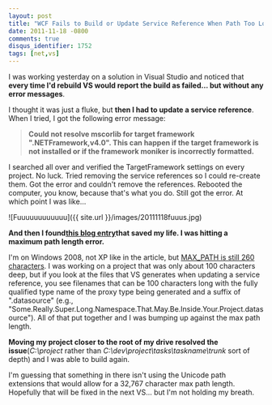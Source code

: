 ```yaml
---
layout: post
title: "WCF Fails to Build or Update Service Reference When Path Too Long"
date: 2011-11-18 -0800
comments: true
disqus_identifier: 1752
tags: [net,vs]
---
```

I was working yesterday on a solution in Visual Studio and noticed that
**every time I'd rebuild VS would report the build as failed... but
without any error messages**.

I thought it was just a fluke, but **then I had to update a service
reference**. When I tried, I got the following error message:

> **Could not resolve mscorlib for target framework
> ".NETFramework,v4.0". This can happen if the target framework is not
> installed or if the framework moniker is incorrectly formatted.**

I searched all over and verified the TargetFramework settings on every
project. No luck. Tried removing the service references so I could
re-create them. Got the error and couldn't remove the references.
Rebooted the computer, you know, because that's what you do. Still got
the error. At which point I was like...

![Fuuuuuuuuuuuu]({{ site.url }}/images/20111118fuuus.jpg)

**And then I found**[**this blog
entry**](http://wcfvs.blogspot.com/2011/04/could-not-resolve-mscorlib-for-target.html)**that
saved my life. I was hitting a maximum path length error.**

I'm on Windows 2008, not XP like in the article, but [MAX\_PATH is still
260
characters](http://msdn.microsoft.com/en-us/library/windows/desktop/aa365247%28v=vs.85%29.aspx#maxpath).
I was working on a project that was only about 100 characters deep, but
if you look at the files that VS generates when updating a service
reference, you see filenames that can be 100 characters long with the
fully qualified type name of the proxy type being generated and a suffix
of ".datasource" (e.g.,
"Some.Really.Super.Long.Namespace.That.May.Be.Inside.Your.Project.datasource").
All of that put together and I was bumping up against the max path
length.

**Moving my project closer to the root of my drive resolved the
issue**(*C:\\project* rather than
*C:\\dev\\project\\tasks\\taskname\\trunk* sort of depth) and I was able
to build again.

I'm guessing that something in there isn't using the Unicode path
extensions that would allow for a 32,767 character max path length.
Hopefully that will be fixed in the next VS... but I'm not holding my
breath.

